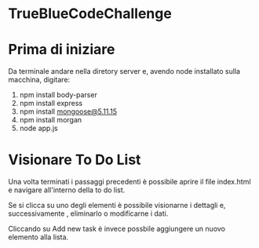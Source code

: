 # TrueBlueCodeChallenge

# Prima di iniziare
Da terminale andare nella diretory server e, avendo node installato sulla macchina, digitare:

1. npm install body-parser
2. npm install express
3. npm install mongoose@5.11.15
4. npm install morgan
5. node app.js

# Visionare To Do List
Una volta terminati i passaggi precedenti è possibile aprire il file index.html e navigare all'interno della to do list.

Se si clicca su uno degli elementi è possibile visionarne i dettagli e, successivamente , eliminarlo o modificarne i dati.

Cliccando su Add new task è invece possbile aggiungere un nuovo elemento alla lista.

